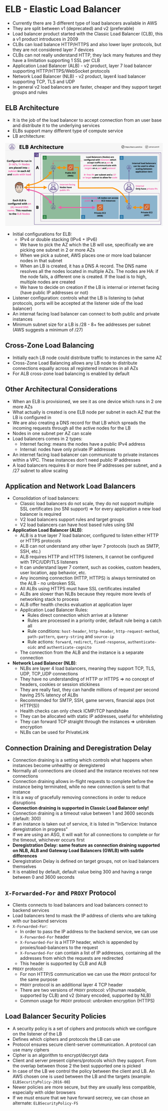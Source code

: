 # ELB - Elastic Load Balancer

- Currently there are 3 different type of load balancers available in AWS
- They are split between v1 (deprecated) and v2 (preferable)
- Load balancer product started with the Classic Load Balancer (CLB), this a v1 product introduces in 2009
- CLBs can load balance HTTP/HTTPS and also lower layer protocols, but they are not considered layer 7 devices
- CLBs can not really understand HTTP, they lack many features and they have a limitation supporting 1 SSL per CLB
- Application Load Balancer (ALB) - v2 product, layer 7 load balancer supporting HTTP/HTTPS/WebSocket protocols
- Network Load Balancer (NLB) - v2 product, layer4 load balancer supporting TCP, TLS and UDP
- In general v2 load balancers are faster, cheaper and they support target groups and rules

## ELB Architecture

- It is the job of the load balancer to accept connection from an user base and distribute it to the underlying services
- ELBs support many different type of compute service
- LB architecture:

![LB Architecture](images/ELBArchitecture1.png)

- Initial configurations for ELB:
    - IPv4 or double stacking (IPv4 + IPv6)
    - We have to pick the AZ which the LB will use, specifically we are picking one subnet in 2 or more AZs
    - When we pick a subnet, AWS places one or more load balancer nodes in that subnet
    - When an LB is created, it has a DNS A record. The DNS name resolves all the nodes located in multiple AZs. The nodes are HA: if the node fails, a different one is created. If the load is to high, multiple nodes are created
    - We have to decide on creation if the LB is internal or internet facing (have public IP addresses or not)
- Listener configuration: controls what the LB is listening to (what protocols, ports will be accepted at the listener side of the load balancer)
- An internat facing load balancer can connect to both public and private instances
- Minimum subnet size for a LB is /28 - 8+ fee addresses per subnet (AWS suggests a minimum of /27)

## Cross-Zone Load Balancing

- Initially each LB node could distribute traffic to instances in the same AZ
- Cross-Zone Load Balancing allows any LB node to distribute connections equally across all registered instances in all AZs
- For ALB cross-zone load balancing is enabled by default

## Other Architectural Considerations

- When an ELB is provisioned, we see it as one device which runs in 2 ore more AZs
- What actually is created is one ELB node per subnet in each AZ that the LB is configured in
- We are also creating a DNS record for that LB which spreads the incoming requests through all the active nodes for the LB
- Nodes in one subnet per AZ can scale
- Load balancers comes in 2 types:
    - Internet facing: means the nodes have a public IPv4 address
    - Internal: nodes have only private IP addresses
- An internet facing load balancer can communicate to private instances within a VPC. These instances don't need public IP addresses
- A load balancers requires 8 or more free IP addresses per subnet, and a /27 subnet to allow scaling

## Application and Network Load Balancers

- Consolidation of load balancers:
    - Classic load balancers do not scale, they do not support multiple SSL certificates (no SNI support) => for every application a new load balancer is required
    - V2 load balancers support rules and target groups
    - V2 load balancers can have host based rules using SNI
- **Application Load Balancer (ALB)**:
    - ALB is a true layer 7 load balancer, configured to listen either HTTP or HTTPS protocols
    - ALB can not understand any other layer 7 protocols (such as SMTP, SSH, etc.)
    - ALB requires HTTP and HTTPS listeners, it cannot be configured with TPC/UDP/TLS listeners
    - It can understand layer 7 content, such as cookies, custom headers, user location, app behavior, etc.
    - Any incoming connection (HTTP, HTTPS) is always terminated on the ALB - no unbroken SSL
    - All ALBs using HTTPS must have SSL certificates installed
    - ALBs are slower than NLBs because they require more levels of networking stack to process
    - ALB offer health checks evaluation at application layer
    - Application Load Balancer Rules:
        - Rules direct connection which arrive at a listener
        - Rules are processed in a priority order, default rule being a catch all
        - Rule conditions: `host-header`, `http-header`, `http-request-method`, `path-pattern`, `query-string` and `source-ip`
        - Rule actions: `forward`, `redirect`, `fixed-response`, `authenticate-oidc` and `authenticate-cognito`
    - The connection from the ALB and the instance is a separate connection
- **Network Load Balancer (NLB)**:
    - NLBs are layer 4 load balancers, meaning they support TCP, TLS, UDP, TCP_UDP connections
    - They have no understanding of HTTP or HTTPS => no concept of headers, cookies or session stickiness
    - They are really fast, they can handle millions of request per second having 25% latency of ALBs
    - Recommended for SMTP, SSH, game servers, financial apps (not HTTP(S))
    - Health checks can only check ICMP/TCP handshake
    - They can be allocated with static IP addresses, useful for whitelisting
    - They can forward TCP straight through the instances => unbroken encryption
    - NLBs can be used for PrivateLink

## Connection Draining and Deregistration Delay

- Connection draining is a setting which controls what happens when instances become unhealthy or deregistered
- Normally all connections are closed and the instance receives not new connections
- Connection draining allows in-flight requests to complete before the instance being terminated, while no new connection is sent to that instance
- It is a way of gracefully removing connections in order to reduce disruptions
- **Connection draining is supported in Classic Load Balancer only!**
- Connection draining is a timeout value between 1 and 3600 seconds (default: 300)
- If an instance is taken out of service, it is listed in "InService: Instance deregistration in progress"
- If we are using an ASG, it will wait for all connections to complete or for the timeout, whichever occurs first
- **Deregistration Delay: same feature as connection draining supported on NLB, ALB and Gateway Load Balancers (GWLB) with subtle differences**
- Deregistration Delay is defined on target groups, not on load balancers themselves
- It is enabled by default, default value being 300 and having a range between 0 and 3600 seconds

## `X-Forwarded-For` and `PROXY` Protocol

- Clients connects to load balancers and load balancers connect to backend services
- Load balancers tend to mask the IP address of clients who are talking with our backend services
- `X-Forwarded-For`:
    - In order to pass the IP address to the backend service, we can use `X-Forwarded-For` header
    - `X-Forwarded-For` is a HTTP header, which is appended by proxies/load-balancers to the request
    - `X-Forwarded-For` can contain a list of IP addresses, containing all the addresses from which the requests are redirected
    - This header is supported by CLB and ALB
- `PROXY` protocol:
    - For non HTTP/S communication we can use the `PROXY` protocol for the same purpose
    - `PROXY` protocol is an additional layer 4 TCP header
    - There are two versions of `PROXY` protocol: v1(human readable, supported by CLB) and v2 (binary encoded, supported by NLB)
    - Common usage for `PROXY` protocol: unbroken encryption (HTTPS)

## Load Balancer Security Policies

- A security policy is a set of ciphers and protocols which we configure on the listener of the LB
- Defines which ciphers and protocols the LB can use
- Protocol ensures secure client-server communication. A protocol can use many ciphers
- Cipher is an algorithm to encrypt/decrypt data
- Client and server present ciphers/protocols which they support. From the overlap between those 2 the best supported one is picked
- In case of the LB we control the policy between the client and LB. An AWS chosen one is used between the LB and the targets (example: `ELBSecurityPolicy-2016-08`)
- Newer policies are more secure, but they are usually less compatible, especially with older browsers
- If we must ensure that we have forward secrecy, we can chose an alternate: `ELBSecurityPolicy-FS`